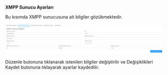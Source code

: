 **XMPP Sunucu Ayarları**

Bu kısımda XMPP sunucusuna ait bilgiler gözükmektedir.

[![XMPP Sunucu Ayaları](../images/serverSettings/xmppSettings.png)](../images/serverSettings/xmppSettings.png)

Düzenle butonuna tıklanarak istenilen bilgiler değiştirilir ve Değişiklikleri Kaydet butonuna tıklayarak 
ayarlar kaydedilir.




<link href=/lider3.0/assets/style.css rel=stylesheet></link>
